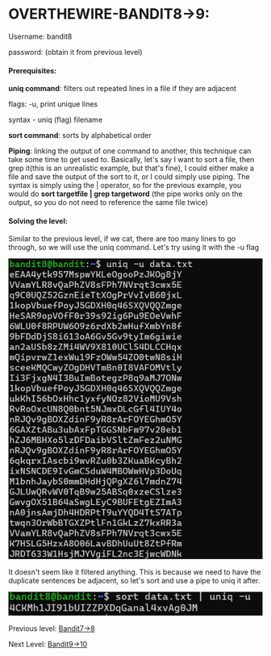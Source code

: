 # OVERTHEWIRE-BANDIT8->9:















Username: bandit8







password: <Redacted>(obtain it from previous level)







#### Prerequisites:



**uniq command**: filters out repeated lines in a file if they are adjacent



flags: -u, print unique lines



syntax - uniq (flag) filename



**sort command**: sorts by alphabetical order



**Piping**: linking the output of one command to another, this technique can take some time to get used to. Basically, let's say I want to sort a file, then grep it(this is an unrealistic example, but that's fine), I could either make a file and save the output of the sort to it, or I could simply use piping. The syntax is simply using the | operator, so for the previous example, you would do **sort targetfile | grep targetword** (the pipe works only on the output, so you do not need to reference the same file twice)



#### Solving the level:



Similar to the previous level, if we cat, there are too many lines to go through, so we will use the uniq command. Let's try using it with the -u flag









![Image couldn't load](images/Screenshot-Bandit8-1.png)







It doesn't seem like it filtered anything. This is because we need to have the duplicate sentences be adjacent, so let's sort and use a pipe to uniq it after.







![Image couldn't load](images/Screenshot-Bandit8-2.png)









Previous level: [Bandit7->8](../Bandit7/writeup.md.md)







Next Level: [Bandit9->10](../Bandit9/writeup.md.md)

